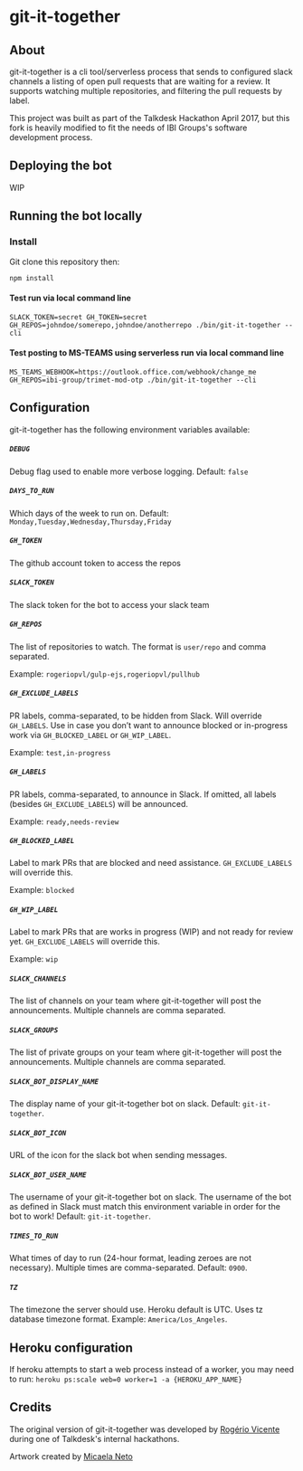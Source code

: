 # git-it-together

## About

git-it-together is a cli tool/serverless process that sends to configured slack channels a listing of open pull requests that are waiting for a review. It supports watching multiple repositories, and filtering the pull requests by label.

This project was built as part of the Talkdesk Hackathon April 2017, but this fork is heavily modified to fit the needs of IBI Groups's software development process.

## Deploying the bot

WIP

## Running the bot locally

### Install

Git clone this repository then:

```shell
npm install
```

#### Test run via local command line

```shell
SLACK_TOKEN=secret GH_TOKEN=secret GH_REPOS=johndoe/somerepo,johndoe/anotherrepo ./bin/git-it-together --cli
```

#### Test posting to MS-TEAMS using serverless run via local command line

```shell
MS_TEAMS_WEBHOOK=https://outlook.office.com/webhook/change_me GH_REPOS=ibi-group/trimet-mod-otp ./bin/git-it-together --cli
```

## Configuration

git-it-together has the following environment variables available:

##### `DEBUG`

Debug flag used to enable more verbose logging. Default: `false`

##### `DAYS_TO_RUN`

Which days of the week to run on. Default: `Monday,Tuesday,Wednesday,Thursday,Friday`

##### `GH_TOKEN`

The github account token to access the repos

##### `SLACK_TOKEN`

The slack token for the bot to access your slack team

##### `GH_REPOS`

The list of repositories to watch. The format is `user/repo` and comma separated.

Example: `rogeriopvl/gulp-ejs,rogeriopvl/pullhub`

##### `GH_EXCLUDE_LABELS`

PR labels, comma-separated, to be hidden from Slack. Will override `GH_LABELS`. Use in case you don’t want to announce blocked or in-progress work via `GH_BLOCKED_LABEL` or `GH_WIP_LABEL`.

Example: `test,in-progress`

##### `GH_LABELS`

PR labels, comma-separated, to announce in Slack. If omitted, all labels (besides `GH_EXCLUDE_LABELS`) will be announced.

Example: `ready,needs-review`

##### `GH_BLOCKED_LABEL`

Label to mark PRs that are blocked and need assistance. `GH_EXCLUDE_LABELS` will override this.

Example: `blocked`

##### `GH_WIP_LABEL`

Label to mark PRs that are works in progress (WIP) and not ready for review yet. `GH_EXCLUDE_LABELS` will override this.

Example: `wip`

##### `SLACK_CHANNELS`

The list of channels on your team where git-it-together will post the announcements. Multiple channels are comma separated.

##### `SLACK_GROUPS`

The list of private groups on your team where git-it-together will post the announcements. Multiple channels are comma separated.

##### `SLACK_BOT_DISPLAY_NAME`

The display name of your git-it-together bot on slack.  Default: `git-it-together`.

##### `SLACK_BOT_ICON`

URL of the icon for the slack bot when sending messages.

##### `SLACK_BOT_USER_NAME`

The username of your git-it-together bot on slack.  The username of the bot as defined in Slack must match this environment variable in order for the bot to work!  Default: `git-it-together`.

##### `TIMES_TO_RUN`

What times of day to run (24-hour format, leading zeroes are not necessary). Multiple times are comma-separated. Default: `0900`.

##### `TZ`

The timezone the server should use. Heroku default is UTC. Uses tz database timezone format. Example: `America/Los_Angeles`.

## Heroku configuration

If heroku attempts to start a web process instead of a worker, you may need to run: `heroku ps:scale web=0 worker=1 -a {HEROKU_APP_NAME}`

## Credits

The original version of git-it-together was developed by [Rogério Vicente](https://github.com/rogeriopvl) during one of Talkdesk's internal hackathons.

Artwork created by [Micaela Neto](https://cargocollective.com/micaelaneto)
